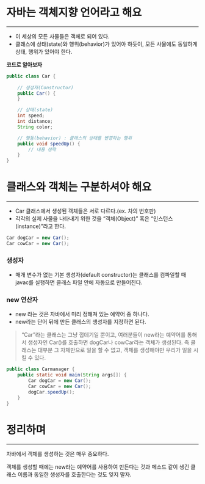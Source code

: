 # 자바는 객체지향 언어라고 해요

---

- 이 세상의 모든 사물들은 객체로 되어 있다.
- 클래스에 상태(state)와 행위(behavior)가 있어야 하듯이,
  모든 사물에도 동일하게 상태, 행위가 있어야 한다.

**코드로 알아보자**

```java
public class Car {
	
	// 생성자(Constructor)
	public Car() {
	}

	// 상태(state)
	int speed;
	int distance;
	String color;

	// 행동(behavior) : 클래스의 상태를 변경하는 행위
	public void speedUp() {
		// 내용 생략
	}
}
```

# 클래스와 객체는 구분하셔야 해요

---

- Car 클래스에서 생성된 객체들은 서로 다르다.(ex. 차의 번호판)
- 각각의 실제 사물을 나타내기 위한 것을 “객체(Object)” 혹은 “인스턴스(instance)”라고 한다.

```java
Car dogCar = new Car();
Car cowCar = new Car();
```

### 생성자

- 매개 변수가 없는 기본 생성자(default constructor)는 클래스를 컴파일할 때 javac를 실행하면 클래스 파일 안에 자동으로 만들어진다.

### new 연산자

- new 라는 것은 자바에서 미리 정해져 있는 예약어 중 하나다.
- new라는 단어 뒤에 만든 클래스의 생성자를 지정하면 된다.

> “Car”라는 클래스는 그냥 껍데기일 뿐이고, 여러분들이 new라는 예약어를 통해서 생성자인 Car()를 호출하면 dogCar나 cowCar라는 객체가 생성된다. 즉 클래스는 대부분 그 자체만으로 일을 할 수 없고, 객체를 생성해야만 우리가 일을 시킬 수 있다.
>

```java
public class Carmanager {
	public static void main(String args[]) {
		Car dogCar = new Car();
		Car cowCar = new Car();
		dogCar.speedUp();
	}
}
```

# 정리하며

---

자바에서 객체를 생성하는 것은 매우 중요하다.

객체를 생성할 때에는 new라는 예약어를 사용하여 만든다는 것과 메소드 같이 생긴 클래스 이름과 동일한 생성자를 호출한다는 것도 잊지 말자.